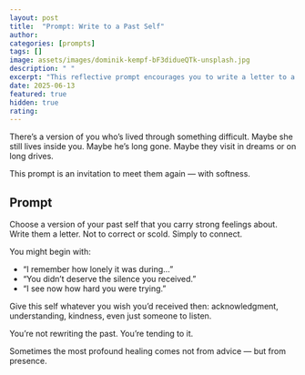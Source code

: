 ```yaml
---
layout: post
title:  "Prompt: Write to a Past Self"
author: 
categories: [prompts]
tags: []
image: assets/images/dominik-kempf-bF3didueQTk-unsplash.jpg
description: " "
excerpt: "This reflective prompt encourages you to write a letter to a past version of yourself. A compassionate practice for healing, closure, and inner connection."
date: 2025-06-13
featured: true
hidden: true
rating: 
---
```


There’s a version of you who’s lived through something difficult. Maybe she still lives inside you. Maybe he’s long gone. Maybe they visit in dreams or on long drives.

This prompt is an invitation to meet them again — with softness.

## Prompt

Choose a version of your past self that you carry strong feelings about. Write them a letter. Not to correct or scold. Simply to connect.

You might begin with:

+ “I remember how lonely it was during…”
+ “You didn’t deserve the silence you received.”
+ “I see now how hard you were trying.”

Give this self whatever you wish you’d received then: acknowledgment, understanding, kindness, even just someone to listen.

You’re not rewriting the past. You’re tending to it.

Sometimes the most profound healing comes not from advice — but from presence.
